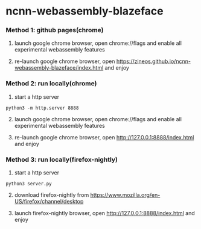 # ncnn-webassembly-blazeface

### Method 1: github pages(chrome)

1. launch google chrome browser, open chrome://flags and enable all experimental webassembly features

2. re-launch google chrome browser, open https://zineos.github.io/ncnn-webassembly-blazeface/index.html and enjoy

### Method 2: run locally(chrome)

1. start a http server
```
python3 -m http.server 8888
```

2. launch google chrome browser, open chrome://flags and enable all experimental webassembly features

3. re-launch google chrome browser, open http://127.0.0.1:8888/index.html and enjoy

### Method 3: run locally(firefox-nightly)

1. start a http server
```
python3 server.py
```

2. download firefox-nightly from https://www.mozilla.org/en-US/firefox/channel/desktop

3. launch firefox-nightly browser, open http://127.0.0.1:8888/index.html and enjoy
